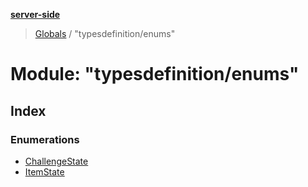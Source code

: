 **[server-side](../README.md)**

> [Globals](../globals.md) / "typesdefinition/enums"

# Module: "typesdefinition/enums"

## Index

### Enumerations

- [ChallengeState](../enums/_typesdefinition_enums_.challengestate.md)
- [ItemState](../enums/_typesdefinition_enums_.itemstate.md)
